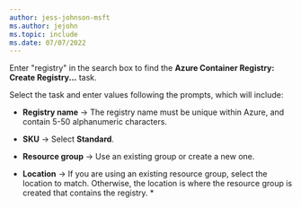 ```yaml
---
author: jess-johnson-msft
ms.author: jejohn
ms.topic: include
ms.date: 07/07/2022
---
```


Enter "registry" in the search box to find the **Azure Container Registry: Create Registry...** task.

Select the task and enter values following the prompts, which will include:

* **Registry name** &rarr; The registry name must be unique within Azure, and contain 5-50 alphanumeric characters. 

* **SKU** &rarr; Select **Standard**.

* **Resource group** &rarr; Use an existing group or create a new one.

* **Location** &rarr; If you are using an existing resource group, select the location to match. Otherwise, the location is where the resource group is created that contains the registry. * 




